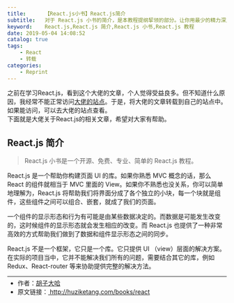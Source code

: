 ```yaml
---
title:      【React.js小书】React.js简介
subtitle:   对于 React.js 小书的简介，是本教程提纲挈领的部分。让你用最少的精力深入了解实战中最需要的 React.js 知识。
keyword:    React.js,React.js 简介,React.js 小书,React.js 教程
date: 2019-05-04 14:08:52
catalog: true
tags:
    - React
    - 转载
categories: 
    - Reprint
---
```


之前在学习React.js，看到这个大佬的文章，个人觉得受益良多。但不知道什么原因，我经常不能正常访问[大佬的站点][1]。于是，将大佬的文章转载到自己的站点中。如果能访问，可以去大佬的站点查看。  
下面就是大佬关于React.js的相关文章，希望对大家有帮助。

## React.js 简介

> React.js 小书是一个开源、免费、专业、简单的 React.js 教程。

React.js 是一个帮助你构建页面 UI 的库。如果你熟悉 MVC 概念的话，那么 React 的组件就相当于 MVC 里面的 View。如果你不熟悉也没关系，你可以简单地理解为，React.js 将帮助我们将界面分成了各个独立的小块，每一个块就是组件，这些组件之间可以组合、嵌套，就成了我们的页面。

一个组件的显示形态和行为有可能是由某些数据决定的。而数据是可能发生改变的，这时候组件的显示形态就会发生相应的改变。而 React.js 也提供了一种非常高效的方式帮助我们做到了数据和组件显示形态之间的同步。

React.js 不是一个框架，它只是一个库。它只提供 UI （view）层面的解决方案。在实际的项目当中，它并不能解决我们所有的问题，需要结合其它的库，例如 Redux、React-router 等来协助提供完整的解决方法。

[1]: http://huziketang.com

* * *  

<ul style='font-size: 14px; margin-top: -10px;'>
  <li>
    作者：<a href="https://www.zhihu.com/people/hu-zi-da-ha" target="_blank">胡子大哈</a>
  </li>
  <li>
    原文链接：<a href="http://huziketang.com/books/react"> http://huziketang.com/books/react</a>
  </li>
</ul>
